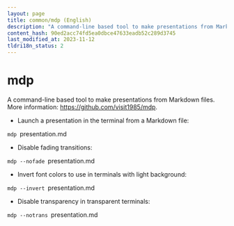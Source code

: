 ```yaml
---
layout: page
title: common/mdp (English)
description: "A command-line based tool to make presentations from Markdown files."
content_hash: 90ed2acc74fd5ea0dbce47633eadb52c289d3745
last_modified_at: 2023-11-12
tldri18n_status: 2
---
```

# mdp

A command-line based tool to make presentations from Markdown files.
More information: <https://github.com/visit1985/mdp>.

- Launch a presentation in the terminal from a Markdown file:

`mdp `<span class="tldr-var badge badge-pill bg-dark-lm bg-white-dm text-white-lm text-dark-dm font-weight-bold">presentation.md</span>

- Disable fading transitions:

`mdp --nofade `<span class="tldr-var badge badge-pill bg-dark-lm bg-white-dm text-white-lm text-dark-dm font-weight-bold">presentation.md</span>

- Invert font colors to use in terminals with light background:

`mdp --invert `<span class="tldr-var badge badge-pill bg-dark-lm bg-white-dm text-white-lm text-dark-dm font-weight-bold">presentation.md</span>

- Disable transparency in transparent terminals:

`mdp --notrans `<span class="tldr-var badge badge-pill bg-dark-lm bg-white-dm text-white-lm text-dark-dm font-weight-bold">presentation.md</span>
